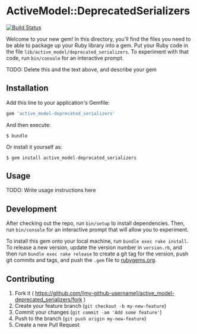 # ActiveModel::DeprecatedSerializers

[![Build Status](https://travis-ci.org/zzak/active_model-deprecated_serializers.svg)](https://travis-ci.org/zzak/active_model-deprecated_serializers)

Welcome to your new gem! In this directory, you'll find the files you need to be able to package up your Ruby library into a gem. Put your Ruby code in the file `lib/active_model/deprecated_serializers`. To experiment with that code, run `bin/console` for an interactive prompt.

TODO: Delete this and the text above, and describe your gem

## Installation

Add this line to your application's Gemfile:

```ruby
gem 'active_model-deprecated_serializers'
```

And then execute:

    $ bundle

Or install it yourself as:

    $ gem install active_model-deprecated_serializers

## Usage

TODO: Write usage instructions here

## Development

After checking out the repo, run `bin/setup` to install dependencies. Then, run `bin/console` for an interactive prompt that will allow you to experiment.

To install this gem onto your local machine, run `bundle exec rake install`. To release a new version, update the version number in `version.rb`, and then run `bundle exec rake release` to create a git tag for the version, push git commits and tags, and push the `.gem` file to [rubygems.org](https://rubygems.org).

## Contributing

1. Fork it ( https://github.com/[my-github-username]/active_model-deprecated_serializers/fork )
2. Create your feature branch (`git checkout -b my-new-feature`)
3. Commit your changes (`git commit -am 'Add some feature'`)
4. Push to the branch (`git push origin my-new-feature`)
5. Create a new Pull Request
